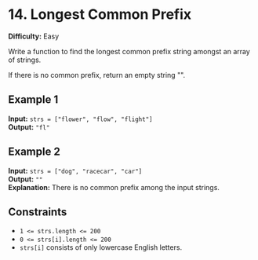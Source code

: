 # 14. Longest Common Prefix

**Difficulty:** Easy

Write a function to find the longest common prefix string amongst an array of strings.

If there is no common prefix, return an empty string "".

## Example 1

**Input:** `strs = ["flower", "flow", "flight"]`  
**Output:** `"fl"`

## Example 2

**Input:** `strs = ["dog", "racecar", "car"]`  
**Output:** `""`  
**Explanation:** There is no common prefix among the input strings.

## Constraints

- `1 <= strs.length <= 200`
- `0 <= strs[i].length <= 200`
- `strs[i]` consists of only lowercase English letters.
